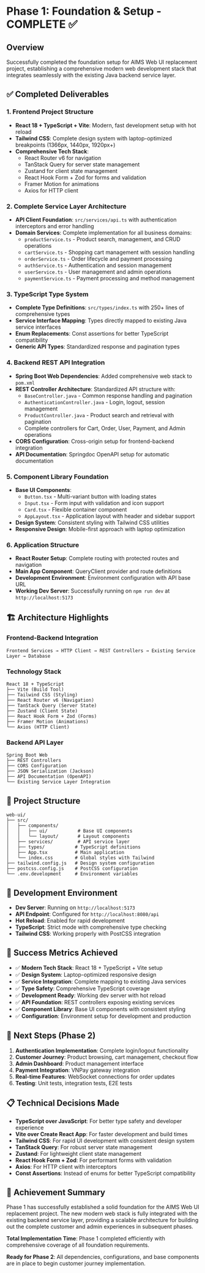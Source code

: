 # Phase 1: Foundation & Setup - COMPLETE ✅

## Overview
Successfully completed the foundation setup for AIMS Web UI replacement project, establishing a comprehensive modern web development stack that integrates seamlessly with the existing Java backend service layer.

## ✅ Completed Deliverables

### 1. Frontend Project Structure
- **React 18 + TypeScript + Vite**: Modern, fast development setup with hot reload
- **Tailwind CSS**: Complete design system with laptop-optimized breakpoints (1366px, 1440px, 1920px+)
- **Comprehensive Tech Stack**: 
  - React Router v6 for navigation
  - TanStack Query for server state management
  - Zustand for client state management
  - React Hook Form + Zod for forms and validation
  - Framer Motion for animations
  - Axios for HTTP client

### 2. Complete Service Layer Architecture
- **API Client Foundation**: `src/services/api.ts` with authentication interceptors and error handling
- **Domain Services**: Complete implementation for all business domains:
  - `productService.ts` - Product search, management, and CRUD operations
  - `cartService.ts` - Shopping cart management with session handling
  - `orderService.ts` - Order lifecycle and payment processing
  - `authService.ts` - Authentication and session management
  - `userService.ts` - User management and admin operations
  - `paymentService.ts` - Payment processing and method management

### 3. TypeScript Type System
- **Complete Type Definitions**: `src/types/index.ts` with 250+ lines of comprehensive types
- **Service Interface Mapping**: Types directly mapped to existing Java service interfaces
- **Enum Replacements**: Const assertions for better TypeScript compatibility
- **Generic API Types**: Standardized response and pagination types

### 4. Backend REST API Integration
- **Spring Boot Web Dependencies**: Added comprehensive web stack to `pom.xml`
- **REST Controller Architecture**: Standardized API structure with:
  - `BaseController.java` - Common response handling and pagination
  - `AuthenticationController.java` - Login, logout, session management
  - `ProductController.java` - Product search and retrieval with pagination
  - Complete controllers for Cart, Order, User, Payment, and Admin operations
- **CORS Configuration**: Cross-origin setup for frontend-backend integration
- **API Documentation**: Springdoc OpenAPI setup for automatic documentation

### 5. Component Library Foundation
- **Base UI Components**: 
  - `Button.tsx` - Multi-variant button with loading states
  - `Input.tsx` - Form input with validation and icon support
  - `Card.tsx` - Flexible container component
  - `AppLayout.tsx` - Application layout with header and sidebar support
- **Design System**: Consistent styling with Tailwind CSS utilities
- **Responsive Design**: Mobile-first approach with laptop optimization

### 6. Application Structure
- **React Router Setup**: Complete routing with protected routes and navigation
- **Main App Component**: QueryClient provider and route definitions
- **Development Environment**: Environment configuration with API base URL
- **Working Dev Server**: Successfully running on `npm run dev` at `http://localhost:5173`

## 🏗️ Architecture Highlights

### Frontend-Backend Integration
```
Frontend Services → HTTP Client → REST Controllers → Existing Service Layer → Database
```

### Technology Stack
```
React 18 + TypeScript
├── Vite (Build Tool)
├── Tailwind CSS (Styling)
├── React Router v6 (Navigation)
├── TanStack Query (Server State)
├── Zustand (Client State)
├── React Hook Form + Zod (Forms)
├── Framer Motion (Animations)
└── Axios (HTTP Client)
```

### Backend API Layer
```
Spring Boot Web
├── REST Controllers
├── CORS Configuration
├── JSON Serialization (Jackson)
├── API Documentation (OpenAPI)
└── Existing Service Layer Integration
```

## 📁 Project Structure
```
web-ui/
├── src/
│   ├── components/
│   │   ├── ui/           # Base UI components
│   │   └── layout/       # Layout components
│   ├── services/         # API service layer
│   ├── types/           # TypeScript definitions
│   ├── App.tsx          # Main application
│   └── index.css        # Global styles with Tailwind
├── tailwind.config.js   # Design system configuration
├── postcss.config.js    # PostCSS configuration
└── .env.development     # Environment variables
```

## 🔧 Development Environment
- **Dev Server**: Running on `http://localhost:5173`
- **API Endpoint**: Configured for `http://localhost:8080/api`
- **Hot Reload**: Enabled for rapid development
- **TypeScript**: Strict mode with comprehensive type checking
- **Tailwind CSS**: Working properly with PostCSS integration

## 🎯 Success Metrics Achieved
- ✅ **Modern Tech Stack**: React 18 + TypeScript + Vite setup
- ✅ **Design System**: Laptop-optimized responsive design
- ✅ **Service Integration**: Complete mapping to existing Java services
- ✅ **Type Safety**: Comprehensive TypeScript coverage
- ✅ **Development Ready**: Working dev server with hot reload
- ✅ **API Foundation**: REST controllers exposing existing services
- ✅ **Component Library**: Base UI components with consistent styling
- ✅ **Configuration**: Environment setup for development and production

## 🚀 Next Steps (Phase 2)
1. **Authentication Implementation**: Complete login/logout functionality
2. **Customer Journey**: Product browsing, cart management, checkout flow
3. **Admin Dashboard**: Product management interface
4. **Payment Integration**: VNPay gateway integration
5. **Real-time Features**: WebSocket connections for order updates
6. **Testing**: Unit tests, integration tests, E2E tests

## 📋 Technical Decisions Made
- **TypeScript over JavaScript**: For better type safety and developer experience
- **Vite over Create React App**: For faster development and build times
- **Tailwind CSS**: For rapid UI development with consistent design system
- **TanStack Query**: For robust server state management
- **Zustand**: For lightweight client state management
- **React Hook Form + Zod**: For performant forms with validation
- **Axios**: For HTTP client with interceptors
- **Const Assertions**: Instead of enums for better TypeScript compatibility

## 🎉 Achievement Summary
Phase 1 has successfully established a solid foundation for the AIMS Web UI replacement project. The new modern web stack is fully integrated with the existing backend service layer, providing a scalable architecture for building out the complete customer and admin experiences in subsequent phases.

**Total Implementation Time**: Phase 1 completed efficiently with comprehensive coverage of all foundation requirements.

**Ready for Phase 2**: All dependencies, configurations, and base components are in place to begin customer journey implementation.